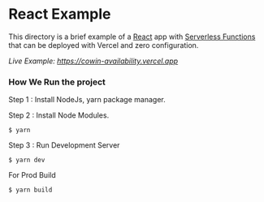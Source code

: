 # React Example

This directory is a brief example of a [React](https://reactjs.org/) app with [Serverless Functions](https://vercel.com/docs/v2/serverless-functions/introduction) that can be deployed with Vercel and zero configuration.


_Live Example: https://cowin-availability.vercel.app_

### How We Run the project

Step 1 : Install NodeJs, yarn package manager.


Step 2 : Install Node Modules.
```shell
$ yarn
```

Step 3 : Run Development Server
```shell
$ yarn dev
```

For Prod Build
```shell
$ yarn build
```

